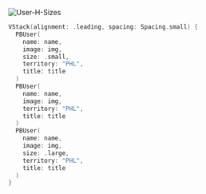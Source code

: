 ![User-H-Sizes](https://github.com/powerhome/playbook-swift/assets/112719604/7f2ed542-3f6e-45bf-b949-25dfe4a44276)

```swift
VStack(alignment: .leading, spacing: Spacing.small) {
  PBUser(
    name: name,
    image: img,
    size: .small,
    territory: "PHL",
    title: title
  )
  PBUser(
    name: name,
    image: img,
    territory: "PHL",
    title: title
  )
  PBUser(
    name: name,
    image: img,
    size: .large,
    territory: "PHL",
    title: title
  )
}
```
